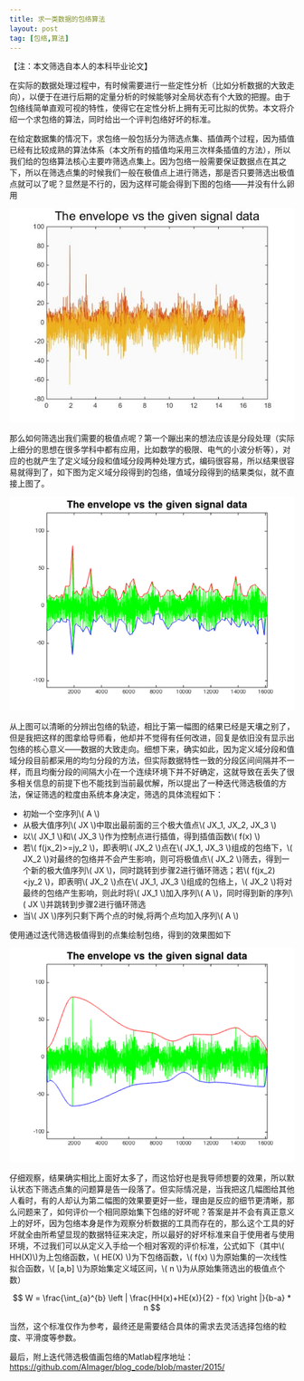 ```yaml
---
title: 求一类数据的包络算法
layout: post
tag: [包络,算法]
---
```


【注：本文筛选自本人的本科毕业论文】

在实际的数据处理过程中，有时候需要进行一些定性分析（比如分析数据的大致走向），以便于在进行后期的定量分析的时候能够对全局状态有个大致的把握。由于包络线简单直观可视的特性，使得它在定性分析上拥有无可比拟的优势。本文将介绍一个求包络的算法，同时给出一个评判包络好坏的标准。

在给定数据集的情况下，求包络一般包括分为筛选点集、插值两个过程，因为插值已经有比较成熟的算法体系（本文所有的插值均采用三次样条插值的方法），所以我们给的包络算法核心主要咋筛选点集上。因为包络一般需要保证数据点在其之下，所以在筛选点集的时候我们一般在极值点上进行筛选，那是否只要筛选出极值点就可以了呢？显然是不行的，因为这样可能会得到下图的包络——并没有什么卵用

![](/media/img/2015/Envelope_algorithm_01.jpg)

那么如何筛选出我们需要的极值点呢？第一个蹦出来的想法应该是分段处理（实际上细分的思想在很多学科中都有应用，比如数学的极限、电气的小波分析等），对应的也就产生了定义域分段和值域分段两种处理方式，编码很容易，所以结果很容易就得到了，如下图为定义域分段得到的包络，值域分段得到的结果类似，就不直接上图了。

![](/media/img/2015/Envelope_algorithm_02.png)

从上图可以清晰的分辨出包络的轨迹，相比于第一幅图的结果已经是天壤之别了，但是我把这样的图拿给导师看，他却并不觉得有任何改进，回复是依旧没有显示出包络的核心意义——数据的大致走向。细想下来，确实如此，因为定义域分段和值域分段目前都采用的均匀分段的方法，但实际数据特性一致的分段区间间隔并不一样，而且均衡分段的间隔大小在一个连续环境下并不好确定，这就导致在丢失了很多相关信息的前提下也不能找到当前最优解，所以提出了一种迭代筛选极值的方法，保证筛选的粒度由系统本身决定，筛选的具体流程如下：

* 初始一个空序列\\( A \\)
* 从极大值序列\\( JX \\)中取出最前面的三个极大值点\\( JX_1, JX_2, JX_3 \\)
* 以\\( JX_1 \\)和\\( JX_3 \\)作为控制点进行插值，得到插值函数\\( f(x) \\)
* 若\\( f(jx_2)>=jy_2 \\)，即表明\\( JX_2 \\)点在\\( JX_1, JX_3 \\)组成的包络下，\\( JX_2 \\)对最终的包络并不会产生影响，则可将极值点\\( JX_2 \\)筛去，得到一个新的极大值序列\\( JX \\)，同时跳转到步骤2进行循环筛选；若\\( f(jx_2)<jy_2 \\)，即表明\\( JX_2 \\)点在\\( JX_1, JX_3 \\)组成的包络上，\\( JX_2 \\)将对最终的包络产生影响，则此时将\\( JX_1 \\)加入序列\\( A \\)，同时得到新的序列\\( JX \\)并跳转到步骤2进行循环筛选
* 当\\( JX \\)序列只剩下两个点的时候,将两个点均加入序列\\( A \\)

使用通过迭代筛选极值得到的点集绘制包络，得到的效果图如下

![](/media/img/2015/Envelope_algorithm_03.png)

仔细观察，结果确实相比上面好太多了，而这恰好也是我导师想要的效果，所以默认状态下筛选点集的问题算是告一段落了。但实际情况是，当我把这几幅图给其他人看时，有的人却认为第二幅图的效果要更好一些，理由是反应的细节更清晰，那么问题来了，如何评价一个相同原始集下包络的好坏呢？答案是并不会有真正意义上的好坏，因为包络本身是作为观察分析数据的工具而存在的，那么这个工具的好坏就全由所希望显现的数据特征来决定，所以最好的好坏标准来自于使用者与使用环境，不过我们可以从定义入手给一个相对客观的评价标准，公式如下（其中\\( HH(X)\\)为上包络函数，\\( HE(X) \\)为下包络函数，\\( f(x) \\)为原始集的一次线性拟合函数，\\( [a,b] \\)为原始集定义域区间，\\( n \\)为从原始集筛选出的极值点个数）

$$ W = \frac{\int_{a}^{b} \left | \frac{HH(x)+HE(x)}{2} - f(x) \right |}{b-a} * n $$

当然，这个标准仅作为参考，最终还是需要结合具体的需求去灵活选择包络的粒度、平滑度等参数。

最后，附上迭代筛选极值画包络的Matlab程序地址：<https://github.com/AImager/blog_code/blob/master/2015/>
